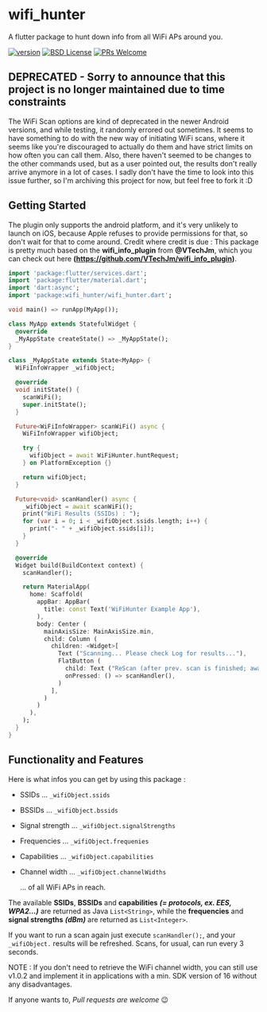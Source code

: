# wifi_hunter

A flutter package to hunt down info from all WiFi APs around you.

<p><a href="https://pub.dartlang.org/packages/wifi_hunter/" rel="nofollow"><img alt="version" src="https://img.shields.io/pub/v/wifi_hunter.svg?style=flat-square" style="max-width:100%;"></a>
<a href="https://github.com/klingens13/wifi_hunter/blob/master/LICENSE"><img alt="BSD License" src="https://img.shields.io/github/license/klingens13/wifi_hunter.svg?style=flat-square" style="max-width:100%;"></a>
<a href="http://makeapullrequest.com" rel="nofollow"><img alt="PRs Welcome" src="https://img.shields.io/badge/PRs-welcome-brightgreen.svg?style=flat-square" style="max-width:100%;"></a></p>

## DEPRECATED - Sorry to announce that this project is no longer maintained due to time constraints
The WiFi Scan options are kind of deprecated in the newer Android versions, and while testing, it randomly errored out sometimes.
It seems to have something to do with the new way of initiating WiFi scans, where it seems like you're discouraged to actually do them and have strict limits on how often you can call them.
Also, there haven't seemed to be changes to the other commands used, but as a user pointed out, the results don't really arrive anymore in a lot of cases.
I sadly don't have the time to look into this issue further, so I'm archiving this project for now, but feel free to fork it :D


## Getting Started
The plugin only supports the android platform, and it's very unlikely to launch on iOS, because Apple refuses to provide permissions for that, so don't wait for that to come around.
Credit where credit is due : This package is pretty much based on the __wifi_info_plugin__ from __@VTechJm__, which you can check out here __(https://github.com/VTechJm/wifi_info_plugin)__.

```dart
import 'package:flutter/services.dart';
import 'package:flutter/material.dart';
import 'dart:async';
import 'package:wifi_hunter/wifi_hunter.dart';

void main() => runApp(MyApp());

class MyApp extends StatefulWidget {
  @override
  _MyAppState createState() => _MyAppState();
}

class _MyAppState extends State<MyApp> {
  WiFiInfoWrapper _wifiObject;

  @override
  void initState() {
    scanWiFi();
    super.initState();
  }

  Future<WiFiInfoWrapper> scanWiFi() async {
    WiFiInfoWrapper wifiObject;

    try {
      wifiObject = await WiFiHunter.huntRequest;
    } on PlatformException {}

    return wifiObject;
  }

  Future<void> scanHandler() async {
    _wifiObject = await scanWiFi();
    print("WiFi Results (SSIDs) : ");
    for (var i = 0; i < _wifiObject.ssids.length; i++) {
      print("- " + _wifiObject.ssids[i]);
    }
  }

  @override
  Widget build(BuildContext context) {
    scanHandler();

    return MaterialApp(
      home: Scaffold(
        appBar: AppBar(
          title: const Text('WiFiHunter Example App'),
        ),
        body: Center (
          mainAxisSize: MainAxisSize.min,
          child: Column (
            children: <Widget>[
              Text ("Scanning... Please check Log for results..."),
              FlatButton (
                child: Text ("ReScan (after prev. scan is finished; await...)"),
                onPressed: () => scanHandler(),
              )
            ],
          )
        )
      ),
    );
  }
}
```

## Functionality and Features
Here is what infos you can get by using this package :

  * SSIDs ...                         ```_wifiObject.ssids```
  * BSSIDs ...                        ```_wifiObject.bssids```
  * Signal strength ...               ```_wifiObject.signalStrengths```
  * Frequencies ...                   ```_wifiObject.frequenies```
  * Capabilities ...                  ```_wifiObject.capabilities```
  * Channel width ...                 ```_wifiObject.channelWidths```
  
    ... of all WiFi APs in reach.
    

The available __SSIDs__, __BSSIDs__ and __capabilities__ ___(= protocols, ex. EES, WPA2...)___ are returned as Java ```List<String>```,
while the __frequencies__ and __signal strengths__ ___(dBm)___ are returned as ```List<Integer>```.


If you want to run a scan again just execute ```scanHandler();```, and your ```_wifiObject.``` results will be refreshed.
Scans, for usual, can run every 3 seconds.


NOTE : If you don't need to retrieve the WiFi channel width, you can still use v1.0.2 and implement it in applications with a min. SDK version of 16 without any disadvantages.


If anyone wants to, _Pull requests are welcome_ 😉 






